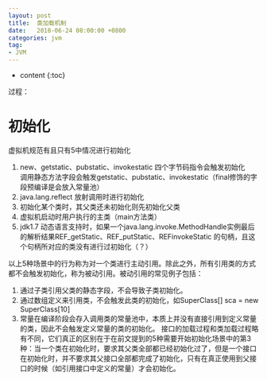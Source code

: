 ```yaml
---
layout: post
title:  类加载机制
date:   2018-06-24 08:00:00 +0800
categories: jvm
tag:
- JVM
---
```


* content
{:toc}

过程：
[](/styles/images/java/classLoad.jpg)

# 初始化
虚拟机规范有且只有5中情况进行初始化
1. new、getstatic、pubstatic、invokestatic 四个字节码指令会触发初始化   
调用静态方法字段会触发getstatic、pubstatic、invokestatic（final修饰的字段预编译是会放入常量池）
1. java.lang.reflect 放射调用时进行初始化
1. 初始化某个类时，其父类还未初始化则先初始化父类
1. 虚拟机启动时用户执行的主类（main方法类）
1. jdk1.7 动态语言支持时，如果一个java.lang.invoke.MethodHandle实例最后的解析结果REF_getStatic、REF_putStatic、REFinvokeStatic 的句柄，且这个句柄所对应的类没有进行过初始化（？）

以上5种场景中的行为称为对一个类进行主动引用。除此之外，所有引用类的方式都不会触发初始化，称为被动引用。被动引用的常见例子包括：

1. 通过子类引用父类的静态字段，不会导致子类初始化。
1. 通过数组定义来引用类，不会触发此类的初始化，如SuperClass[] sca = new SuperClass[10]
1. 常量在编译阶段会存入调用类的常量池中，本质上并没有直接引用到定义常量的类，因此不会触发定义常量的类的初始化。
接口的加载过程和类加载过程略有不同，它们真正的区别在于在前文提到的5种需要开始初始化场景中的第3种：当一个类在初始化时，要求其父类全部都已经初始化过了，但是一个接口在初始化时，并不要求其父接口全部都完成了初始化，只有在真正使用到父接口的时候（如引用接口中定义的常量）才会初始化。